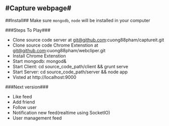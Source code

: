 #Capture webpage#
---
##Install##
Make sure `mongodb`, `node` will be installed in your computer

###Steps To Play###

  * Clone source code server at git@github.com:cuong88pham/captureit.git
  * Clone source code Chrome Extenstion at git@github.com:cuong88pham/webcliper.git
  * Install Chrome Extenstion
  * Start mongodb: mongod&
  * Start Client: cd source_code_path/client && grunt serve
  * Start Server: cd source_code_path/server && node app
  * Visted at http://localhost:9000

###Next version###

  * Like feed
  * Add friend
  * Follow user
  * Notification new feed(realtime using SocketIO)
  * User management feed

